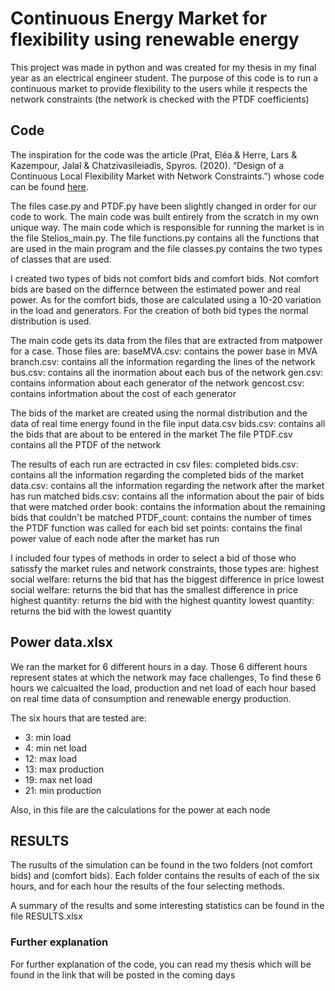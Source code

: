 # Continuous Energy Market for flexibility using renewable energy
This project was made in python and was created for my thesis in my final year as an electrical engineer student. The purpose of this code is to run a continuous market to provide flexibility to the users while it respects the network constraints (the network is checked with the PTDF coefficients)

## Code

The inspiration for the code was the article (Prat, Eléa & Herre, Lars & Kazempour, Jalal & Chatzivasileiadis, Spyros. (2020). “Design of a Continuous Local Flexibility Market with Network Constraints.”) whose code can be found [here](https://github.com/eleaprat/LFM--Online-Appendix).

The files case.py and PTDF.py have been slightly changed  in order for our code to work. The main code was built entirely from the scratch in my own unique way. The main code which is responsible for running the market is in the file Stelios_main.py. The file functions.py contains all the functions that are used in the main program and the file classes.py contains the two types of classes that are used.

I created two types of bids not comfort bids and comfort bids. Not comfort bids are based on the differnce between the estimated power and real power. As for the comfort bids, those are calculated using a 10-20 variation in the load and generators. For the creation of both bid types the normal distribution is used.

The main code gets its data from the files that are extracted from matpower for a case. Those files are:
baseMVA.csv: contains the power base in MVA
branch.csv: contains all the information regarding the lines of the network
bus.csv: contains all the inormation about each bus of the network
gen.csv: contains information about each generator of the network
gencost.csv: contains infortmation about the cost of each generator

The bids of the market are created using the normal distribution and the data of real time energy found in the file input data.csv
bids.csv: contains all the bids that are about to be entered in the market
The file PTDF.csv contains all the PTDF of the network

The results of each run are ectracted in csv files:
completed bids.csv: contains all the information regarding the completed bids of the market
data.csv: contains all the information regarding the network after the market has run
matched bids.csv: contains all the information about the pair of bids that were matched
order book: contains the information about the remaining bids that couldn't be matched
PTDF_count: contains the number of times the PTDF function was called for each bid
set points: contains the final power value of each node after the market has run

I included four types of methods in order to select a bid of those who satissfy the market rules and network constraints, those types are:
highest social welfare: returns the bid that has the biggest difference in price
lowest social welfare: returns the bid that has the smallest difference in price
highest quantity: returns the bid with the highest quantity
lowest quantity: returns the bid with the lowest quantity
## Power data.xlsx
We ran the market for 6 different hours in a day. Those 6 different hours represent states at which the network may face challenges, To find these 6 hours we calcualted the load, production and net load of each hour based on real time data of consumption and renewable energy production. 

The six hours that are tested are:

* 3: min load
* 4: min net load
* 12: max load
* 13: max production
* 19: max net load
* 21: min production

Also, in this file are the calculations for the power at each node

## RESULTS

The rusults of the simulation can be found in the two folders (not comfort bids) and (comfort bids). Each folder contains the results of each of the six hours, and for each hour the results of the four selecting methods.

A summary of the results and some interesting statistics can be found in the file RESULTS.xlsx

### Further explanation
For further explanation of the code, you can read my thesis which will be found in the link that will be posted in the coming days



